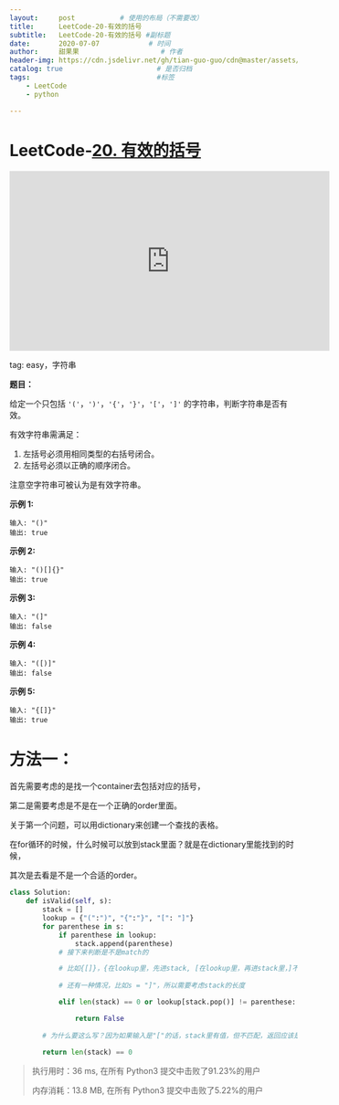 ```yaml
---
layout:     post           # 使用的布局（不需要改）
title:      LeetCode-20-有效的括号
subtitle:   LeetCode-20-有效的括号 #副标题
date:       2020-07-07            # 时间
author:     甜果果                    # 作者
header-img: https://cdn.jsdelivr.net/gh/tian-guo-guo/cdn@master/assets/picgoimg/20200701171155.png  #背景图片
catalog: true                       # 是否归档
tags:                               #标签
    - LeetCode
    - python

---
```


# LeetCode-[20. 有效的括号](https://leetcode-cn.com/problems/valid-parentheses/)

<iframe width="560" height="315" src="https://www.youtube.com/embed/4z5fmKMr9lU" frameborder="0" allow="accelerometer; autoplay; encrypted-media; gyroscope; picture-in-picture" allowfullscreen></iframe>

tag: easy，字符串

**题目：**


给定一个只包括 `'('`，`')'`，`'{'`，`'}'`，`'['`，`']'` 的字符串，判断字符串是否有效。

有效字符串需满足：

1.  左括号必须用相同类型的右括号闭合。
2.  左括号必须以正确的顺序闭合。

注意空字符串可被认为是有效字符串。

**示例 1:**

```
输入: "()"
输出: true
```

**示例 2:**

```
输入: "()[]{}"
输出: true
```

**示例 3:**

```
输入: "(]"
输出: false
```

**示例 4:**

```
输入: "([)]"
输出: false
```

**示例 5:**

```
输入: "{[]}"
输出: true
```

# 方法一：

首先需要考虑的是找一个container去包括对应的括号，

第二是需要考虑是不是在一个正确的order里面。

关于第一个问题，可以用dictionary来创建一个查找的表格。

在for循环的时候，什么时候可以放到stack里面？就是在dictionary里能找到的时候，

其次是去看是不是一个合适的order。

```python
class Solution:
    def isValid(self, s):
        stack = []
        lookup = {"(":")", "{":"}", "[": "]"}
        for parenthese in s:
            if parenthese in lookup:
                stack.append(parenthese)
            # 接下来判断是不是match的

            # 比如{[]}，{在lookup里，先进stack, [在lookup里，再进stack里，]不在stack里，需要看和前面的括号是不是match
            
            # 还有一种情况，比如s = "]"，所以需要考虑stack的长度

            elif len(stack) == 0 or lookup[stack.pop()] != parenthese: # 使用stack.pop()找到最上面的值

                return False
        
        # 为什么要这么写？因为如果输入是"["的话，stack里有值，但不匹配，返回应该是FALSE，而不是true
        
        return len(stack) == 0
```

>执行用时：36 ms, 在所有 Python3 提交中击败了91.23%的用户
>
>内存消耗：13.8 MB, 在所有 Python3 提交中击败了5.22%的用户